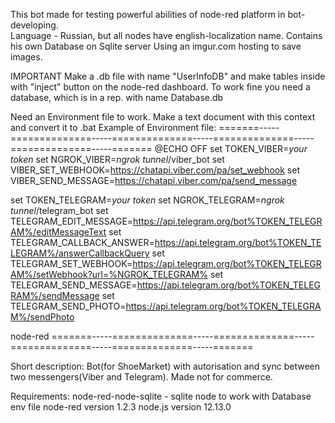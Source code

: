 This bot made for testing powerful abilities of node-red platform in bot-developing.  
Language - Russian, but all nodes have english-localization name.
Contains his own Database on Sqlite server
Using an imgur.com hosting to save images. 

IMPORTANT
Make a .db file with name "UserInfoDB" and make tables inside with "inject" button on the node-red dashboard.
To work fine you need a database, which is in a rep. with name Database.db

Need an Environment file to work.
Make a text document with this context and convert it to .bat
Example of Environment file:
=======-----==============-----==============-----==============-----==============-----=======
@ECHO OFF
set TOKEN_VIBER=*your token*
set NGROK_VIBER=*ngrok tunnel*/viber_bot
set VIBER_SET_WEBHOOK=https://chatapi.viber.com/pa/set_webhook
set VIBER_SEND_MESSAGE=https://chatapi.viber.com/pa/send_message

set TOKEN_TELEGRAM=*your token*
set NGROK_TELEGRAM=*ngrok tunnel*/telegram_bot
set TELEGRAM_EDIT_MESSAGE=https://api.telegram.org/bot%TOKEN_TELEGRAM%/editMessageText
set TELEGRAM_CALLBACK_ANSWER=https://api.telegram.org/bot%TOKEN_TELEGRAM%/answerCallbackQuery
set TELEGRAM_SET_WEBHOOK=https://api.telegram.org/bot%TOKEN_TELEGRAM%/setWebhook?url=%NGROK_TELEGRAM%
set TELEGRAM_SEND_MESSAGE=https://api.telegram.org/bot%TOKEN_TELEGRAM%/sendMessage
set TELEGRAM_SEND_PHOTO=https://api.telegram.org/bot%TOKEN_TELEGRAM%/sendPhoto

node-red
=======-----==============-----==============-----==============-----==============-----=======

Short description:
Bot(for ShoeMarket) with autorisation and sync between two messengers(Viber and Telegram). Made not for commerce.

Requirements:
node-red-node-sqlite - sqlite node to work with Database
env file
node-red version 1.2.3
node.js version 12.13.0
